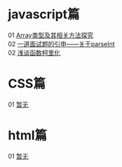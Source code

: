 ﻿# javascript篇

01 [Array类型及其相关方法探究](https://maze1943.github.io/Front-End-Maze/前端迷宫/javascript篇/001_Array类型及其相关方法探究)<br/>
02 [一道面试题的引申——关于parseInt](https://maze1943.github.io/Front-End-Maze/前端迷宫/javascript篇/002_一道面试题的引申)<br/>
02 [浅谈函数柯里化](https://maze1943.github.io/Front-End-Maze/前端迷宫/javascript篇/003_浅谈函数柯里化)<br/>

# CSS篇
01 [暂无]()<br/>

# html篇
01 [暂无]()<br/>